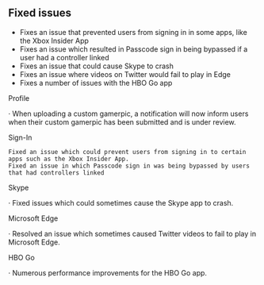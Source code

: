 ## Fixed issues
- Fixes an issue that prevented users from signing in in some apps, like the Xbox Insider App
- Fixes an issue which resulted in Passcode sign in being bypassed if a user had a controller linked
- Fixes an issue that could cause Skype to crash
- Fixes an issue where videos on Twitter would fail to play in Edge
- Fixes a number of issues with the HBO Go app

Profile

·         When uploading a custom gamerpic, a notification will now inform users when their custom gamerpic has been submitted and is under review.

 

Sign-In

    Fixed an issue which could prevent users from signing in to certain apps such as the Xbox Insider App.
    Fixed an issue in which Passcode sign in was being bypassed by users that had controllers linked 

 

Skype

·         Fixed issues which could sometimes cause the Skype app to crash.

 

Microsoft Edge

·         Resolved an issue which sometimes caused Twitter videos to fail to play in Microsoft Edge.

 

HBO Go

·         Numerous performance improvements for the HBO Go app. 